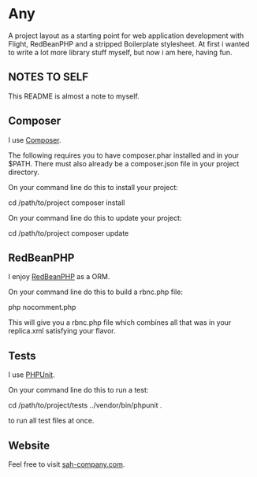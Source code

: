 Any
===

A project layout as a starting point for web application development with Flight, RedBeanPHP and a stripped Boilerplate stylesheet.
At first i wanted to write a lot more library stuff myself, but now i am here, having fun.


NOTES TO SELF
-------------

This README is almost a note to myself.


Composer
--------

I use [Composer](http://getcomposer.org/).

The following requires you to have composer.phar installed and in your $PATH.
There must also already be a composer.json file in your project directory.

On your command line do this to install your project:

cd /path/to/project
composer install

On your command line do this to update your project:

cd /path/to/project
composer update

RedBeanPHP
----------

I enjoy [RedBeanPHP](http://redbeanphp.com/) as a ORM.

On your command line do this to build a rbnc.php file:

php nocomment.php

This will give you a rbnc.php file which combines all that was in your replica.xml satisfying your flavor.


Tests
-----

I use [PHPUnit](http://phpunit.de/).

On your command line do this to run a test:

cd /path/to/project/tests
../vendor/bin/phpunit .

to run all test files at once.


Website
-------

Feel free to visit [sah-company.com](http://sah-company.com).
